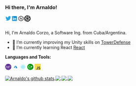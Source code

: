### Hi there, I'm Arnaldo!

<a href="https://www.linkedin.com/in/aferrercrafter/">
  <img align="left" alt="Arnaldo | Linkedin" width="20px" src="https://raw.githubusercontent.com/aferrercrafter/aferrercrafter/master/assets/twitter.svg" />
</a>
<a href="https://twitter.com/aferrercrafter">
  <img align="left" alt="Arnaldo | Twitter" width="21px" src="https://raw.githubusercontent.com/aferrercrafter/aferrercrafter/master/assets/linkedin.svg" />
</a>
<a href="https://www.hackerrank.com/aferrercrafter">
  <img align="left" alt="Anurag's HackerRank" width="21px" src="https://raw.githubusercontent.com/aferrercrafter/aferrercrafter/master/assets/hackerrank.svg" />
</a>
<a href="https://www.codewars.com/users/aferrercrafter">
  <img align="left" alt="Arnaldo's Codewars" width="21px" src="https://raw.githubusercontent.com/aferrercrafter/aferrercrafter/master/assets/codewars.svg" />
</a>

<br />
<br />

Hi, I'm Arnaldo Corzo, a Software Ing. from Cuba/Argentina.

- 🔭 I’m currently improving my Unity skills on [TowerDefense](https://github.com/aferrercrafter/unity-tower-defense-learn)
- 🌱 I’m currently learning React [React](https://github.com/aferrercrafter/react-ecommerce)

**Languages and Tools:**  

<code><img height="20" src="https://raw.githubusercontent.com/github/explore/93d8a67084f94b2a444e510199a6e7622e5b09a3/topics/dotnet/dotnet.png"></code>
<code><img height="20" src="https://raw.githubusercontent.com/github/explore/80688e429a7d4ef2fca1e82350fe8e3517d3494d/topics/azure/azure.png"></code>
<code><img height="20" src="https://raw.githubusercontent.com/github/explore/80688e429a7d4ef2fca1e82350fe8e3517d3494d/topics/react/react.png"></code>
<code><img height="20" src="https://raw.githubusercontent.com/github/explore/80688e429a7d4ef2fca1e82350fe8e3517d3494d/topics/csharp/csharp.png"></code>
<code><img height="20" src="https://raw.githubusercontent.com/github/explore/80688e429a7d4ef2fca1e82350fe8e3517d3494d/topics/javascript/javascript.png"></code>


<a href="https://github.com/anuraghazra/github-readme-stats">
  <img align="center" src="https://github-readme-stats.anuraghazra1.vercel.app/api?username=aferrercrafter&show_icons=true&include_all_commits=true&theme=radical" alt="Arnaldo's github stats" />
</a>
<a href="https://github.com/anuraghazra/github-readme-stats">
  <img align="center" src="https://github-readme-stats.anuraghazra1.vercel.app/api/top-langs/?username=aferrercrafter&layout=compact&theme=radical" />
</a>
<a href="https://github.com/anuraghazra/github-readme-stats">
  <img align="center" src="https://github-readme-stats.vercel.app/api/pin/?username=aferrercrafter&repo=react-ecommerce&theme=radical" />
</a>    
<a href="https://github.com/anuraghazra/anuraghazra.github.io">
  <img align="center" src="https://github-readme-stats.vercel.app/api/pin/?username=aferrercrafter&repo=unity-tower-defense-learn&theme=radical" />
</a>